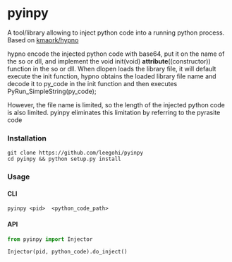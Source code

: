 # pyinpy

A tool/library allowing to inject python code into a running python process.
Based on [kmaork/hypno](https://github.com/kmaork/hypno)

hypno encode the injected python code with base64, put it on the name of the so or dll, and implement the void init(void) __attribute__((constructor)) function in the so or dll. When dlopen loads the library file, it will default execute the init function, hypno obtains the loaded library file name and decode it to py_code in the init function and then executes PyRun_SimpleString(py_code);

However, the file name is limited, so the length of the injected python code is also limited. pyinpy eliminates this limitation by referring to the  pyrasite code
### Installation
```shell script
git clone https://github.com/leegohi/pyinpy
cd pyinpy && python setup.py install
```


### Usage
#### CLI
```shell script
pyinpy <pid>  <python_code_path>
```

#### API
```python
from pyinpy import Injector

Injector(pid, python_code).do_inject()
```
